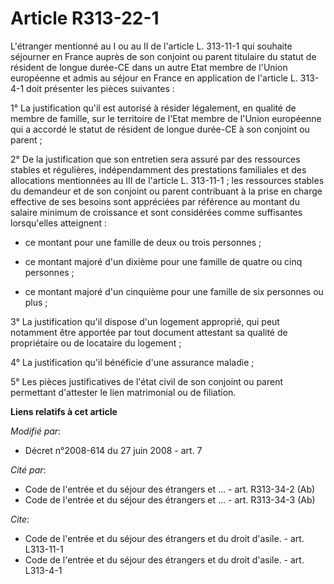 # Article R313-22-1

L'étranger mentionné au I ou au II de l'article L. 313-11-1 qui souhaite séjourner en France auprès de son conjoint ou parent
titulaire du statut de résident de longue durée-CE dans un autre Etat membre de l'Union européenne et admis au séjour en
France en application de l'article L. 313-4-1 doit présenter les pièces suivantes : 

1° La justification qu'il est autorisé à résider légalement, en qualité de membre de famille, sur le territoire de l'Etat
membre de l'Union européenne qui a accordé le statut de résident de longue durée-CE à son conjoint ou parent ; 

2° De la justification que son entretien sera assuré par des ressources stables et régulières, indépendamment des prestations
familiales et des allocations mentionnées au III de l'article L. 313-11-1 ; les ressources stables du demandeur et de son
conjoint ou parent contribuant à la prise en charge effective de ses besoins sont appréciées par référence au montant du
salaire minimum de croissance et sont considérées comme suffisantes lorsqu'elles atteignent :

- ce montant pour une famille de deux ou trois personnes ;

- ce montant majoré d'un dixième pour une famille de quatre ou cinq personnes ;

- ce montant majoré d'un cinquième pour une famille de six personnes ou plus ; 

3° La justification qu'il dispose d'un logement approprié, qui peut notamment être apportée par tout document attestant sa
qualité de propriétaire ou de locataire du logement ; 

4° La justification qu'il bénéficie d'une assurance maladie ; 

5° Les pièces justificatives de l'état civil de son conjoint ou parent permettant d'attester le lien matrimonial ou de
filiation.

**Liens relatifs à cet article**

_Modifié par_:

  - Décret n°2008-614 du 27 juin 2008 - art. 7

_Cité par_:

  - Code de l'entrée et du séjour des étrangers et ... - art. R313-34-2 (Ab)
  - Code de l'entrée et du séjour des étrangers et ... - art. R313-34-3 (Ab)

_Cite_:

  - Code de l'entrée et du séjour des étrangers et du droit d'asile. - art. L313-11-1
  - Code de l'entrée et du séjour des étrangers et du droit d'asile. - art. L313-4-1
